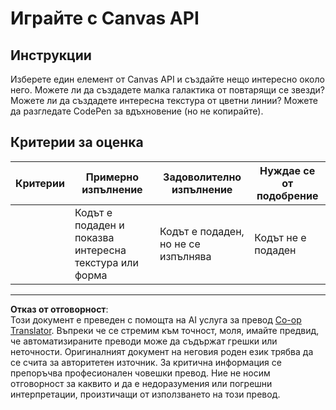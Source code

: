 <!--
CO_OP_TRANSLATOR_METADATA:
{
  "original_hash": "ca1cf78a4c60df77ab32a154ec024d7f",
  "translation_date": "2025-08-28T07:59:52+00:00",
  "source_file": "6-space-game/2-drawing-to-canvas/assignment.md",
  "language_code": "bg"
}
-->
# Играйте с Canvas API

## Инструкции

Изберете един елемент от Canvas API и създайте нещо интересно около него. Можете ли да създадете малка галактика от повтарящи се звезди? Можете ли да създадете интересна текстура от цветни линии? Можете да разгледате CodePen за вдъхновение (но не копирайте).

## Критерии за оценка

| Критерии | Примерно изпълнение                                       | Задоволително изпълнение           | Нуждае се от подобрение |
| -------- | --------------------------------------------------------- | ----------------------------------- | ----------------------- |
|          | Кодът е подаден и показва интересна текстура или форма    | Кодът е подаден, но не се изпълнява | Кодът не е подаден     |

---

**Отказ от отговорност**:  
Този документ е преведен с помощта на AI услуга за превод [Co-op Translator](https://github.com/Azure/co-op-translator). Въпреки че се стремим към точност, моля, имайте предвид, че автоматизираните преводи може да съдържат грешки или неточности. Оригиналният документ на неговия роден език трябва да се счита за авторитетен източник. За критична информация се препоръчва професионален човешки превод. Ние не носим отговорност за каквито и да е недоразумения или погрешни интерпретации, произтичащи от използването на този превод.